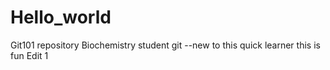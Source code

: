# Hello_world
Git101 repository
Biochemistry student
git --new to this
quick learner
this is fun
Edit 1

